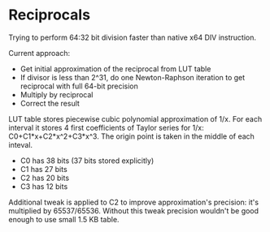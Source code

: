 # Reciprocals

Trying to perform 64:32 bit division faster than native x64 DIV instruction.

Current approach:
- Get initial approximation of the reciprocal from LUT table
- If divisor is less than 2^31, do one Newton-Raphson iteration to get reciprocal with full 64-bit precision
- Multiply by reciprocal
- Correct the result

LUT table stores piecewise cubic polynomial approximation of 1/x. For each interval it stores 4 first coefficients of Taylor series for 1/x: C0+C1\*x+C2\*x^2+C3\*x^3. The origin point is taken in the middle of each inteval.
- C0 has 38 bits (37 bits stored explicitly)
- C1 has 27 bits
- C2 has 20 bits
- C3 has 12 bits

Additional tweak is applied to C2 to improve approximation's precision: it's multiplied by 65537/65536. Without this tweak precision wouldn't be good enough to use small 1.5 KB table.
